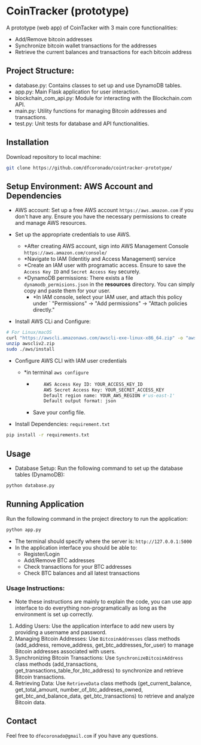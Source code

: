 # CoinTracker (prototype)

A prototype (web app) of CoinTacker with 3 main core functionalities:
- Add/Remove bitcoin addresses
- Synchronize bitcoin wallet transactions for the addresses
- Retrieve the current balances and transactions for each bitcoin address


## Project Structure:
- database.py: Contains classes to set up and use DynamoDB tables.
- app.py: Main Flask application for user interaction.
- blockchain_com_api.py: Module for interacting with the Blockchain.com API.
- main.py: Utility functions for managing Bitcoin addresses and transactions.
- test.py: Unit tests for database and API functionalities.

## Installation


Download repository to local machine:
```bash
git clone https://github.com/dfcoronado/cointracker-prototype/
```

## Setup Environment: AWS Account and Dependencies

- AWS account: Set up a free AWS account `https://aws.amazon.com` if you don't have any. Ensure you have the necessary permissions to create and manage AWS resources.

- Set up the appropriate credentials to use AWS. 
  - *After creating AWS account, sign into AWS Management Console `https://aws.amazon.com/console/`
  - *Navigate to IAM (Identitiy and Access Management) service
  - *Create an IAM user with programatic access. Ensure to save the `Access Key ID` and `Secret Access Key` securely.
  - *DynamoDB permissions: There exists a file `dynamodb_permisions.json` in the **resources** directory. You can simply copy and paste them for your user.
    - *In IAM console, select your IAM user, and attach this policy under ` "Permissions" -> "Add permissions" -> "Attach policies directly."
- Install AWS CLi and Configure:
```bash 
# For Linux/macOS
curl "https://awscli.amazonaws.com/awscli-exe-linux-x86_64.zip" -o "awscliv2.zip"
unzip awscliv2.zip
sudo ./aws/install
```
- Configure AWS CLI with IAM user credentials
  - *in terminal `aws configure`
    - ```bash
          AWS Access Key ID: YOUR_ACCESS_KEY_ID
          AWS Secret Access Key: YOUR_SECRET_ACCESS_KEY 
          Default region name: YOUR_AWS_REGION #'us-east-1'
          Default output format: json

      ```
    - Save your config file.

- Install Dependencies: `requirement.txt`
```bash
pip install -r requirements.txt
```

## Usage

* Database Setup: 
Run the following command to set up the database tables (DynamoDB):

```bash
python database.py
```

## Running Application
Run the following command in the project directory to run the application:

```bash
python app.py
```

- The terminal should specify where the server is: ```http://127.0.0.1:5000```
- In the application interface you should be able to:
  - Register/Login
  - Add/Remove BTC addresses
  - Check transactions for your BTC addresses
  - Check BTC balances and all latest transactions

### Usage Instructions:
* Note these instructions are mainly to explain the code, you can use app interface to do everything non-programatically as long as the environment is set up correctly.
1. Adding Users:
Use the application interface to add new users by providing a username and password.
2. Managing Bitcoin Addresses:
Use `BitcoinAddresses` class methods (add_address, remove_address, get_btc_addresses_for_user) to manage Bitcoin addresses associated with users.
3. Synchronizing Bitcoin Transactions:
Use `SynchronizeBitcoinAddress` class methods (add_transactions, get_transactions_table_for_btc_address) to synchronize and retrieve Bitcoin transactions.
4. Retrieving Data:
Use `RetrieveData` class methods (get_current_balance, get_total_amount, number_of_btc_addreses_owned, get_btc_and_balance_data, get_btc_transactions) to retrieve and analyze Bitcoin data.

## Contact

Feel free to `dfecoronado@gmail.com` if you have any questions.